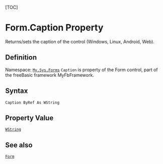 [TOC]
# Form.Caption Property
Returns/sets the caption of the control (Windows, Linux, Android, Web).
## Definition
Namespace: [`My.Sys.Forms`](My.Sys.Forms.md)
`Caption` is property of the Form control, part of the freeBasic framework MyFbFramework.
## Syntax
```freeBasic
Caption ByRef As WString
```
## Property Value
[`WString`]("https://www.freebasic.net/wiki/KeyPgWString")
## See also
[`Form`](Form.md)
